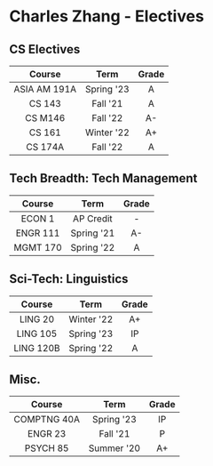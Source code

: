 # Charles Zhang - Electives

## CS Electives

| Course | Term | Grade |
|:---:|:---:|:---:|
| ASIA AM 191A | Spring '23 | A |
| CS 143 | Fall '21 | A |
| CS M146 |  Fall '22  |  A-  |
| CS 161  | Winter '22 |  A+   |
| CS 174A | Fall '22 | A |

## Tech Breadth: Tech Management

| Course | Term | Grade |
|:---:|:---:|:---:|
| ECON 1 | AP Credit | - |
| ENGR 111 | Spring '21 | A- |
| MGMT 170 | Spring '22 | A |

## Sci-Tech: Linguistics

| Course | Term | Grade |
|:---:|:---:|:---:|
| LING 20 | Winter '22 | A+ |
| LING 105 | Spring '23 | IP |
| LING 120B | Spring '22 | A |

## Misc.

|   Course    |    Term    | Grade |
| :---------: | :--------: | :---: |
| COMPTNG 40A | Spring '23 |  IP   |
|   ENGR 23   |  Fall '21  |   P   |
|  PSYCH 85   | Summer '20 |  A+   |
